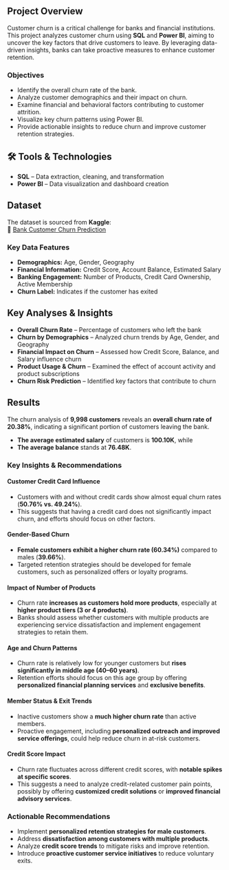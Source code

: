 ## Project Overview  
Customer churn is a critical challenge for banks and financial institutions. This project analyzes customer churn using **SQL** and **Power BI**, aiming to uncover the key factors that drive customers to leave. By leveraging data-driven insights, banks can take proactive measures to enhance customer retention.  

### Objectives  
* Identify the overall churn rate of the bank.  
* Analyze customer demographics and their impact on churn.  
* Examine financial and behavioral factors contributing to customer attrition.  
* Visualize key churn patterns using Power BI.  
* Provide actionable insights to reduce churn and improve customer retention strategies.  

## 🛠️ Tools & Technologies  
- **SQL** – Data extraction, cleaning, and transformation  
- **Power BI** – Data visualization and dashboard creation  

## Dataset  
The dataset is sourced from **Kaggle**:  
🔗 [Bank Customer Churn Prediction](https://www.kaggle.com/datasets/shubhammeshram579/bank-customer-churn-prediction)  

### Key Data Features  
- **Demographics:** Age, Gender, Geography  
- **Financial Information:** Credit Score, Account Balance, Estimated Salary  
- **Banking Engagement:** Number of Products, Credit Card Ownership, Active Membership  
- **Churn Label:** Indicates if the customer has exited

## Key Analyses & Insights  
* **Overall Churn Rate** – Percentage of customers who left the bank  
* **Churn by Demographics** – Analyzed churn trends by Age, Gender, and Geography  
* **Financial Impact on Churn** – Assessed how Credit Score, Balance, and Salary influence churn  
* **Product Usage & Churn** – Examined the effect of account activity and product subscriptions  
* **Churn Risk Prediction** – Identified key factors that contribute to churn  

## Results  

The churn analysis of **9,998 customers** reveals an **overall churn rate of 20.38%**, indicating a significant portion of customers leaving the bank.  
- **The average estimated salary** of customers is **100.10K**, while  
- **The average balance** stands at **76.48K**.  

### Key Insights & Recommendations  

#### Customer Credit Card Influence  
- Customers with and without credit cards show almost equal churn rates (**50.76% vs. 49.24%**).  
- This suggests that having a credit card does not significantly impact churn, and efforts should focus on other factors.  

#### Gender-Based Churn  
- **Female customers exhibit a higher churn rate (60.34%)** compared to males (**39.66%**).  
- Targeted retention strategies should be developed for female customers, such as personalized offers or loyalty programs.  

#### Impact of Number of Products  
- Churn rate **increases as customers hold more products**, especially at **higher product tiers (3 or 4 products)**.  
- Banks should assess whether customers with multiple products are experiencing service dissatisfaction and implement engagement strategies to retain them.  

#### Age and Churn Patterns  
- Churn rate is relatively low for younger customers but **rises significantly in middle age (40–60 years)**.  
- Retention efforts should focus on this age group by offering **personalized financial planning services** and **exclusive benefits**.  

#### Member Status & Exit Trends  
- Inactive customers show a **much higher churn rate** than active members.  
- Proactive engagement, including **personalized outreach and improved service offerings**, could help reduce churn in at-risk customers.  

#### Credit Score Impact  
- Churn rate fluctuates across different credit scores, with **notable spikes at specific scores**.  
- This suggests a need to analyze credit-related customer pain points, possibly by offering **customized credit solutions** or **improved financial advisory services**.  

###  Actionable Recommendations  
* Implement **personalized retention strategies for male customers**.  
* Address **dissatisfaction among customers with multiple products**.  
* Analyze **credit score trends** to mitigate risks and improve retention.  
* Introduce **proactive customer service initiatives** to reduce voluntary exits.  
